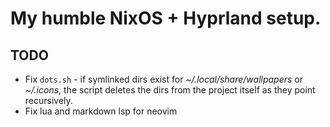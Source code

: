 # My humble NixOS + Hyprland setup.
## TODO
* Fix `dots.sh` - if symlinked dirs exist for _~/.local/share/wallpapers_ or _~/.icons_, the script deletes the dirs from the project itself as they point recursively.
* Fix lua and markdown lsp for neovim
